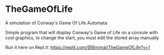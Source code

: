 # TheGameOfLife
A simulation of Conway's Game Of Life Automata

Simple program that will display Conway's Game of Life on a console with cool graphics, to change the start, you must edit the stored array manually

Run it here on Repl.it: https://replit.com/@Binimal/TheGameOfLife?v=1
